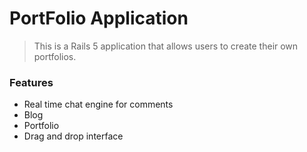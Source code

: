 # PortFolio Application

> This is a Rails 5 application that allows users to create their own portfolios.

### Features

- Real time chat engine for comments
- Blog
- Portfolio
- Drag and drop interface
